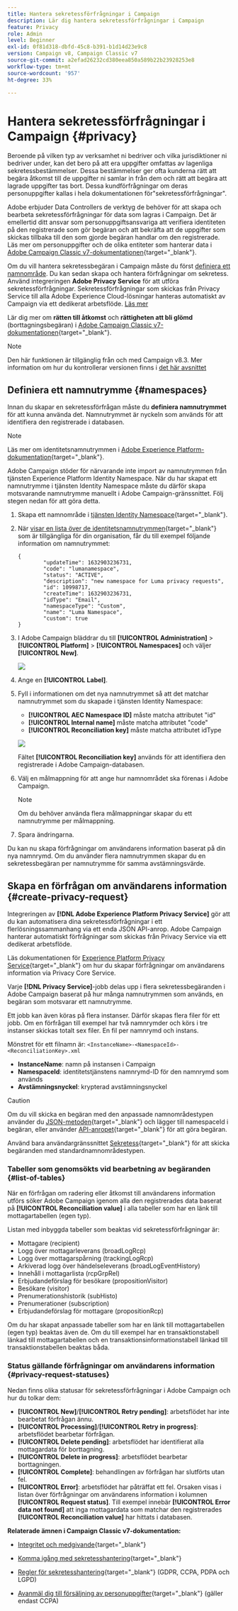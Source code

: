 ```yaml
---
title: Hantera sekretessförfrågningar i Campaign
description: Lär dig hantera sekretessförfrågningar i Campaign
feature: Privacy
role: Admin
level: Beginner
exl-id: 0f81d318-dbfd-45c8-b391-b1d14d23e9c8
version: Campaign v8, Campaign Classic v7
source-git-commit: a2efad26232cd380eea850a589b22b23928253e8
workflow-type: tm+mt
source-wordcount: '957'
ht-degree: 33%

---
```


# Hantera sekretessförfrågningar i Campaign {#privacy}

Beroende på vilken typ av verksamhet ni bedriver och vilka jurisdiktioner ni bedriver under, kan det bero på att era uppgifter omfattas av lagenliga sekretessbestämmelser. Dessa bestämmelser ger ofta kunderna rätt att begära åtkomst till de uppgifter ni samlar in från dem och rätt att begära att lagrade uppgifter tas bort. Dessa kundförfrågningar om deras personuppgifter kallas i hela dokumentationen för&quot;sekretessförfrågningar&quot;.

Adobe erbjuder Data Controllers de verktyg de behöver för att skapa och bearbeta sekretessförfrågningar för data som lagras i Campaign. Det är emellertid ditt ansvar som personuppgiftsansvariga att verifiera identiteten på den registrerade som gör begäran och att bekräfta att de uppgifter som skickas tillbaka till den som gjorde begäran handlar om den registrerade. Läs mer om personuppgifter och de olika entiteter som hanterar data i [Adobe Campaign Classic v7-dokumentationen](https://experienceleague.adobe.com/docs/campaign-classic/using/getting-started/privacy/privacy-and-recommendations.html?lang=sv-SE#personal-data){target="_blank"}.


Om du vill hantera sekretessbegäran i Campaign måste du först [definiera ett namnområde](#namespaces). Du kan sedan skapa och hantera förfrågningar om sekretess. Använd integreringen **Adobe Privacy Service** för att utföra sekretessförfrågningar. Sekretessförfrågningar som skickas från Privacy Service till alla Adobe Experience Cloud-lösningar hanteras automatiskt av Campaign via ett dedikerat arbetsflöde. [Läs mer](#create-privacy-request)

Lär dig mer om **rätten till åtkomst** och **rättigheten att bli glömd** (borttagningsbegäran) i [Adobe Campaign Classic v7-dokumentationen](https://experienceleague.adobe.com/docs/campaign-classic/using/getting-started/privacy/privacy-management.html?lang=sv-SE#right-access-forgotten){target="_blank"}.


>[!NOTE]
>
>Den här funktionen är tillgänglig från och med Campaign v8.3. Mer information om hur du kontrollerar versionen finns i [det här avsnittet](compatibility-matrix.md#how-to-check-your-campaign-version-and-buildversion)

## Definiera ett namnutrymme {#namespaces}

Innan du skapar en sekretessförfrågan måste du **definiera namnutrymmet** för att kunna använda det. Namnutrymmet är nyckeln som används för att identifiera den registrerade i databasen.

>[!NOTE]
>
>Läs mer om identitetsnamnutrymmen i [Adobe Experience Platform-dokumentation](https://experienceleague.adobe.com/docs/experience-platform/identity/namespaces.html?lang=sv){target="_blank"}.

Adobe Campaign stöder för närvarande inte import av namnutrymmen från tjänsten Experience Platform Identity Namespace. När du har skapat ett namnutrymme i tjänsten Identity Namespace måste du därför skapa motsvarande namnutrymme manuellt i Adobe Campaign-gränssnittet. Följ stegen nedan för att göra detta.

<!--v7?
Three namespaces are available out-of-the-box: email, phone and mobile phone. If you need a different namespace (a recipient custom field, for example), you can create a new one from **[!UICONTROL Administration]** > **[!UICONTROL Platform]** > **[!UICONTROL Namespaces]**.

>[!NOTE]
>
>For optimal performance, it is recommended to use out-of-the-box namespaces.
-->

1. Skapa ett namnområde i [tjänsten Identity Namespace](https://developer.adobe.com/experience-platform-apis/references/identity-service/#tag/Identity-Namespace){target="_blank"}.

1. När [visar en lista över de identitetsnamnutrymmen](https://developer.adobe.com/experience-platform-apis/references/identity-service/#operation/getIdNamespaces){target="_blank"} som är tillgängliga för din organisation, får du till exempel följande information om namnutrymmet:

   ```
   {
           "updateTime": 1632903236731,
           "code": "lumanamespace",
           "status": "ACTIVE",
           "description": "new namespace for Luma privacy requests",
           "id": 10998717,
           "createTime": 1632903236731,
           "idType": "Email",
           "namespaceType": "Custom",
           "name": "Luma Namespace",
           "custom": true
   }
   ```

1. I Adobe Campaign bläddrar du till **[!UICONTROL Administration]** > **[!UICONTROL Platform]** > **[!UICONTROL Namespaces]** och väljer **[!UICONTROL New]**.

   ![](assets/privacy-namespaces-new.png)

1. Ange en **[!UICONTROL Label]**.

1. Fyll i informationen om det nya namnutrymmet så att det matchar namnutrymmet som du skapade i tjänsten Identity Namespace:

   * **[!UICONTROL AEC Namespace ID]** måste matcha attributet &quot;id&quot;
   * **[!UICONTROL Internal name]** måste matcha attributet &quot;code&quot;
   * **[!UICONTROL Reconciliation key]** måste matcha attributet idType

   ![](assets/privacy-namespaces-details.png)

   Fältet **[!UICONTROL Reconciliation key]** används för att identifiera den registrerade i Adobe Campaign-databasen.

1. Välj en målmappning <!--(**[!UICONTROL Recipients]**, **[!UICONTROL Real time event]** or **[!UICONTROL Subscriptions]**)--> för att ange hur namnområdet ska förenas i Adobe Campaign.

   >[!NOTE]
   >
   >Om du behöver använda flera målmappningar skapar du ett namnutrymme per målmappning.

1. Spara ändringarna.

Du kan nu skapa förfrågningar om användarens information baserat på din nya namnrymd. Om du använder flera namnutrymmen skapar du en sekretessbegäran per namnutrymme för samma avstämningsvärde.

## Skapa en förfrågan om användarens information {#create-privacy-request}

Integreringen av **[!DNL Adobe Experience Platform Privacy Service]** gör att du kan automatisera dina sekretessförfrågningar i ett flerlösningssammanhang via ett enda JSON API-anrop. Adobe Campaign hanterar automatiskt förfrågningar som skickas från Privacy Service via ett dedikerat arbetsflöde.

Läs dokumentationen för [Experience Platform Privacy Service](https://experienceleague.adobe.com/docs/experience-platform/privacy/home.html?lang=sv){target="_blank"} om hur du skapar förfrågningar om användarens information via Privacy Core Service.

Varje **[!DNL Privacy Service]**-jobb delas upp i flera sekretessbegäranden i Adobe Campaign baserat på hur många namnutrymmen som används, en begäran som motsvarar ett namnutrymme.

Ett jobb kan även köras på flera instanser. Därför skapas flera filer för ett jobb. Om en förfrågan till exempel har två namnrymder och körs i tre instanser skickas totalt sex filer. En fil per namnrymd och instans.

Mönstret för ett filnamn är: `<InstanceName>-<NamespaceId>-<ReconciliationKey>.xml`

* **InstanceName**: namn på instansen i Campaign
* **NamespaceId**: identitetstjänstens namnrymd-ID för den namnrymd som används
* **Avstämningsnyckel**: krypterad avstämningsnyckel

>[!CAUTION]
>
>Om du vill skicka en begäran med den anpassade namnområdestypen använder du [JSON-metoden](https://experienceleague.adobe.com/docs/experience-platform/privacy/ui/user-guide.html?lang=sv#json){target="_blank"} och lägger till namespaceId i begäran, eller använder [API-anropet](https://experienceleague.adobe.com/docs/experience-platform/privacy/api/privacy-jobs.html?lang=sv#access-delete){target="_blank"} för att göra begäran.
>
>Använd bara användargränssnittet [Sekretess](https://experienceleague.adobe.com/docs/experience-platform/privacy/ui/user-guide.html?lang=sv#request-builder){target="_blank"} för att skicka begäranden med standardnamnområdestypen.

### Tabeller som genomsökts vid bearbetning av begäranden {#list-of-tables}

När en förfrågan om radering eller åtkomst till användarens information utförs söker Adobe Campaign igenom alla den registrerades data baserat på **[!UICONTROL Reconciliation value]** i alla tabeller som har en länk till mottagartabellen (egen typ).

Listan med inbyggda tabeller som beaktas vid sekretessförfrågningar är:

* Mottagare (recipient)
* Logg över mottagarleverans (broadLogRcp)
* Logg över mottagarspårning (trackingLogRcp)
* Arkiverad logg över händelseleverans (broadLogEventHistory)
* Innehåll i mottagarlista (rcpGrpRel)
* Erbjudandeförslag för besökare (propositionVisitor)
* Besökare (visitor)
* Prenumerationshistorik (subHisto)
* Prenumerationer (subscription)
* Erbjudandeförslag för mottagare (propositionRcp)

Om du har skapat anpassade tabeller som har en länk till mottagartabellen (egen typ) beaktas även de. Om du till exempel har en transaktionstabell länkad till mottagartabellen och en transaktionsinformationstabell länkad till transaktionstabellen beaktas båda.
<!--
>[!CAUTION]
>
>If you perform Privacy batch requests using profile deletion workflows, please take into consideration the following remarks:
>* Profile deletion via workflows do not process children tables.
>* You need to handle the deletion for all the children tables.
>* Adobe recommends that you create an ETL workflow that add the lines to delete in the Privacy Access table and let the **[!UICONTROL Delete privacy requests data]** workflow perform the deletion. We suggest to limit to 200 profiles per day to delete for performance reasons.-->

### Status gällande förfrågningar om användarens information {#privacy-request-statuses}

Nedan finns olika statusar för sekretessförfrågningar i Adobe Campaign och hur du tolkar dem:

* **[!UICONTROL New]**/**[!UICONTROL Retry pending]**: arbetsflödet har inte bearbetat förfrågan ännu.
* **[!UICONTROL Processing]**/**[!UICONTROL Retry in progress]**: arbetsflödet bearbetar förfrågan.
* **[!UICONTROL Delete pending]**: arbetsflödet har identifierat alla mottagardata för borttagning.
* **[!UICONTROL Delete in progress]**: arbetsflödet bearbetar borttagningen.
* **[!UICONTROL Complete]**: behandlingen av förfrågan har slutförts utan fel.
* **[!UICONTROL Error]**: arbetsflödet har påträffat ett fel. Orsaken visas i listan över förfrågningar om användarens information i kolumnen **[!UICONTROL Request status]**. Till exempel innebär **[!UICONTROL Error data not found]** att inga mottagardata som matchar den registrerades **[!UICONTROL Reconciliation value]** har hittats i databasen.

**Relaterade ämnen i Campaign Classic v7-dokumentation:**

* [Integritet och medgivande](https://experienceleague.adobe.com/docs/campaign-classic/using/getting-started/privacy/privacy-and-recommendations.html?lang=sv-SE){target="_blank"}

* [Komma igång med sekretesshantering](https://experienceleague.adobe.com/docs/campaign-classic/using/getting-started/privacy/privacy-management.html?lang=sv){target="_blank"}

* [Regler för sekretesshantering](https://experienceleague.adobe.com/docs/campaign-classic/using/getting-started/privacy/privacy-management.html?lang=sv-SE#privacy-management-regulations){target="_blank"} (GDPR, CCPA, PDPA och LGPD)

* [Avanmäl dig till försäljning av personuppgifter](https://experienceleague.adobe.com/docs/campaign-classic/using/getting-started/privacy/privacy-requests/privacy-requests-ccpa.html){target="_blank"} (gäller endast CCPA)
